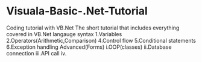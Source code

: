 # Visuala-Basic-.Net-Tutorial
Coding tutorial with VB.Net
 The short tutorial that includes everything covered in VB.Net langauge syntax
 1.Variables
 2.Operators(Arithmetic,Comparison)
 4.Control flow
 5.Conditional statements
 6.Exception handling
 Advanced(Forms)
 i.OOP(classes)
 ii.Database connection
 iii.API call
 iv.
